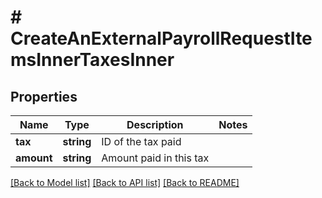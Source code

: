 # # CreateAnExternalPayrollRequestItemsInnerTaxesInner

## Properties

Name | Type | Description | Notes
------------ | ------------- | ------------- | -------------
**tax** | **string** | ID of the tax paid |
**amount** | **string** | Amount paid in this tax |

[[Back to Model list]](../../README.md#models) [[Back to API list]](../../README.md#endpoints) [[Back to README]](../../README.md)
